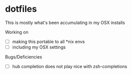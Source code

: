 dotfiles
========

This is mostly what's been accumulating in my OSX installs

Working on 
- [ ] making this portable to all \*nix envs
- [ ] including my OSX settings

Bugs/Deficiencies
- [ ] hub completion does not play nice with zsh-completions

